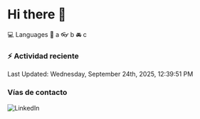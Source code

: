 # Hi there 👋

:computer: Languages
:pencil: a
:eyeglasses: b
:oncoming_automobile: c

### :zap: Actividad reciente
<!--RECENT_ACTIVITY:start-->
<!--RECENT_ACTIVITY:end-->
<!--RECENT_ACTIVITY:last_update-->
Last Updated: Wednesday, September 24th, 2025, 12:39:51 PM
<!--RECENT_ACTIVITY:last_update_end-->

### Vías de contacto

![LinkedIn](https://www.linkedin.com/in/irving-hernández-226846205/)
